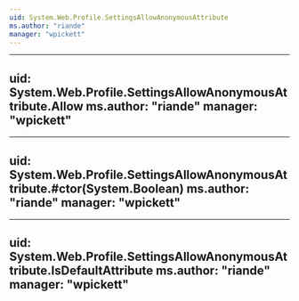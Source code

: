 ```yaml
---
uid: System.Web.Profile.SettingsAllowAnonymousAttribute
ms.author: "riande"
manager: "wpickett"
---
```


---
uid: System.Web.Profile.SettingsAllowAnonymousAttribute.Allow
ms.author: "riande"
manager: "wpickett"
---

---
uid: System.Web.Profile.SettingsAllowAnonymousAttribute.#ctor(System.Boolean)
ms.author: "riande"
manager: "wpickett"
---

---
uid: System.Web.Profile.SettingsAllowAnonymousAttribute.IsDefaultAttribute
ms.author: "riande"
manager: "wpickett"
---
